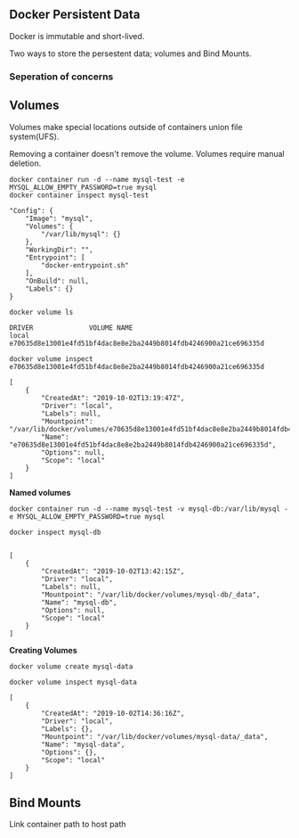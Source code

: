 ## Docker Persistent Data

Docker is immutable and short-lived.

Two ways to store the persestent data; volumes and Bind Mounts.

### Seperation of concerns

## Volumes
 Volumes make special locations outside of containers union file system(UFS).

Removing a container doesn't remove the volume. Volumes require manual deletion.

```
docker container run -d --name mysql-test -e MYSQL_ALLOW_EMPTY_PASSWORD=true mysql
docker container inspect mysql-test

"Config": {
    "Image": "mysql",
    "Volumes": {
        "/var/lib/mysql": {}
    },
    "WorkingDir": "",
    "Entrypoint": [
        "docker-entrypoint.sh"
    ],
    "OnBuild": null,
    "Labels": {}
}

```

```
docker volume ls

DRIVER              VOLUME NAME
local               e70635d8e13001e4fd51bf4dac8e8e2ba2449b8014fdb4246900a21ce696335d
```

```
docker volume inspect e70635d8e13001e4fd51bf4dac8e8e2ba2449b8014fdb4246900a21ce696335d

[
    {
        "CreatedAt": "2019-10-02T13:19:47Z",
        "Driver": "local",
        "Labels": null,
        "Mountpoint": "/var/lib/docker/volumes/e70635d8e13001e4fd51bf4dac8e8e2ba2449b8014fdb4246900a21ce696335d/_data",
        "Name": "e70635d8e13001e4fd51bf4dac8e8e2ba2449b8014fdb4246900a21ce696335d",
        "Options": null,
        "Scope": "local"
    }
]

```

**Named volumes**
```
docker container run -d --name mysql-test -v mysql-db:/var/lib/mysql -e MYSQL_ALLOW_EMPTY_PASSWORD=true mysql
```

```
docker inspect mysql-db


[
    {
        "CreatedAt": "2019-10-02T13:42:15Z",
        "Driver": "local",
        "Labels": null,
        "Mountpoint": "/var/lib/docker/volumes/mysql-db/_data",
        "Name": "mysql-db",
        "Options": null,
        "Scope": "local"
    }
]

```
**Creating Volumes**
```
docker volume create mysql-data
```

```
docker volume inspect mysql-data

[
    {
        "CreatedAt": "2019-10-02T14:36:16Z",
        "Driver": "local",
        "Labels": {},
        "Mountpoint": "/var/lib/docker/volumes/mysql-data/_data",
        "Name": "mysql-data",
        "Options": {},
        "Scope": "local"
    }
]
```


## Bind Mounts
Link container path to host path


